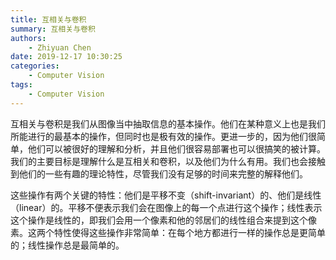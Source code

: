 ```yaml
---
title: 互相关与卷积
summary: 互相关与卷积
authors:
    - Zhiyuan Chen
date: 2019-12-17 10:30:25
categories: 
    - Computer Vision
tags:
    - Computer Vision
---
```


互相关与卷积是我们从图像当中抽取信息的基本操作。他们在某种意义上也是我们所能进行的最基本的操作，但同时也是极有效的操作。更进一步的，因为他们很简单，他们可以被很好的理解和分析，并且他们很容易部署也可以很搞笑的被计算。我们的主要目标是理解什么是互相关和卷积，以及他们为什么有用。我们也会接触到他们的一些有趣的理论特性，尽管我们没有足够的时间来完整的解释他们。

这些操作有两个关键的特性：他们是平移不变（shift-invariant）的、他们是线性（linear）的。平移不便表示我们会在图像上的每一个点进行这个操作；线性表示这个操作是线性的，即我们会用一个像素和他的邻居们的线性组合来提到这个像素。这两个特性使得这些操作非常简单：在每个地方都进行一样的操作总是更简单的；线性操作总是最简单的。



